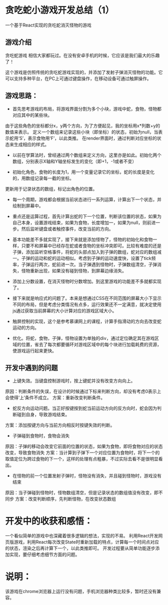 # 贪吃蛇小游戏开发总结（1）

一个基于React实现的贪吃蛇消灭怪物的游戏

## 游戏介绍

贪吃蛇游戏 相信大家都玩过。在没有安卓手机的时候，它应该是我们最大的乐趣了！

这个游戏是仿照传统的贪吃蛇游戏实现的，并添加了发射子弹消灭怪物的功能。它可以支持多种平台，在PC上可通过键盘操作，在移动设备可通过触屏操作。

## 游戏思路：

- 首先思考游戏的布局，将游戏界面分割为多个小块，游戏中蛇，食物，怪物都对应其中的某些块。

由于这些角色的坐标都分x，y两个方向，为了方便起见，我的坐标用x*列数+y的数值来表示。
定义一个数组来记录这些小块（即坐标）的状态，初始为null，当表示蛇用‘S’，表示食物用‘F’，以此类推。
在render界面时，通过判断对应坐标的状态来生成相应的样式。

- 以前在学算法时，曾经通过两个数组来定义方向，这里亦是如此。初始化两个数组，分别表示X轴和Y轴坐标发生的变化（即+1，-1或者不变）

- 初始化角色，食物的长度为1，用一个变量记录它的坐标，蛇的长度是变化的，用数组记录每一截的坐标。

更新用于记录状态的数组，标记出角色的位置。

- 每一个周期，游戏都会根据当前状态进行一系列运算，计算出下一个状态，并绘制到屏幕中。

- 重点还是运算过程，首先计算出蛇的下一个位置，判断该位置的状态，如果为自己本身，设置游戏结束，如果为食物，长度增加一，如果为null，则前进一步。然后监听键盘或者触控事件，改变当前的方向。

- 基本功能差不多就实现了，接下来就是添加怪物了，怪物的初始化和食物一样，只要不和屏幕中已经存在蛇或者食物的坐标冲突即可。比较有难度的还是子弹，添加监听空格事件，将蛇的头部点加入到子弹的数组，蛇对应的数组减一。子弹的运动和蛇的运动相似。考虑到子弹的运动速度快，设置了tick频率，子弹运行两次，蛇前进一次。当子弹遇到怪物时，子弹数组清空，子弹消失，怪物重新出现，如果没有碰到怪物，到屏幕边缘消失。

- 添加上分数设置，在消灭怪物时分数增加。到这里游戏的功能差不多就都实现了。

- 接下来就是响应式的问题了。本来是想通过CSS在不同范围的屏幕大小下显示不同的布局，但是考虑分类情况有点多，运行效果还不一定满意，就决定使用js通过获取当前屏幕的大小计算对应的游戏区域大小。

- 触屏控制的实现，这个是参考慕课网上的课程，计算手指滑动的方向去改变蛇运动的方向。

- 优化。将蛇，食物，子弹，怪物设置为单独的div，通过定位确定其在游戏区域的位置，省去了每次都要循环对游戏区域中的每个块进行加载耗费的资源，使游戏运行起来更快。

## 开发中遇到的问题

- 上键失效。当键盘控制游戏时，按上键蛇并没有改变方向向上。

原因：判断条件的失误，在设计的时候通过下标来判断方向，却没有考虑0表示上会使得‘上’条件不成立。
方案：重新改变判断条件。

- 蛇反方向运动问题。当正好按键按到蛇当前运动方向的反方向时，蛇会因为判断碰到自身，导致游戏结束。

方案：添加按键方向与当前方向相反时按键失效的判断。

- 子弹碰到食物时，食物会消失

原因：子弹的移动会改变它前面的位置的状态，如果为食物，即将食物对应的状态改变，导致食物消失
方案：当计算到子弹下一个对应位置为食物时，将下一个的取值定位为跨过食物的下一个，这样的处理有点粗暴，不过实际去看不是很明显看出。

- 在怪物的前一个位置发射子弹时，怪物没有消失，并且碰到怪物时，游戏没有结束

原因：当子弹碰到怪物时，怪物数组清空，但是记录状态的数组值没有改变，即不同步
方案：改变判断顺序，先判断怪物，在改变状态数组

# 开发中的收获和感悟：

一个看似简单的游戏中也深藏着很多逻辑的想法，实现的不易。
利用React开发网页版游戏，利用React每次改变State时重新加载的特点，计算每一个时间点对应的状态，渲染之后再计算下一个，以此类推即可。
开发过程要从简单功能逐步添加实现，要仔细考虑细节方面的问题。

# 说明：

该游戏在chrome浏览器上运行没有问题，手机浏览器种类比较多，暂时还没有兼容。
